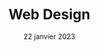 ---
layout: post
title: 'Web Design'
caption:
description: >

date: 22 janvier 2023
image: 
  path: /assets/img/services/cover-web-design-2.jpg
  srcset: 
    1920w: /assets/img/services/cover-web-design@0,5x-2.jpg
    960w:  /assets/img/services/cover-web-design@0,25x-2.jpg

links:
  - title: Plus d'informations
    url: /contact
accent_color: '#4fb1ba'
accent_image:
theme_color: '#193747'
sitemap: false
---